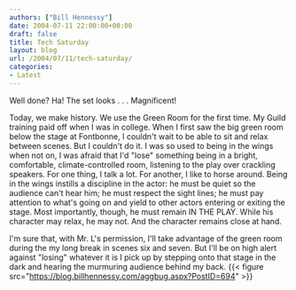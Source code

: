 ```yaml
---
authors: ["Bill Hennessy"]
date: 2004-07-11 22:00:00+00:00
draft: false
title: Tech Saturday
layout: blog
url: /2004/07/11/tech-saturday/
categories:
- Latest
---
```


Well done?  Ha!  The set looks . . . Magnificent!    
  
Today, we make history.  We use the Green Room for the first time.  My Guild training paid off when I was in college.  When I first saw the big green room below the stage at Fontbonne, I couldn't wait to be able to sit and relax between scenes.  But I couldn't do it.  I was so used to being in the wings when not on, I was afraid that I'd "lose" something being in a bright, comfortable, climate-controlled room, listening to the play over crackling speakers.  For one thing, I talk a lot.  For another, I like to horse around.  Being in the wings instills a discipline in the actor:  he must be quiet so the audience can't hear him; he must respect the sight lines; he must pay attention to what's going on and yield to other actors entering or exiting the stage.  Most importantly, though, he must remain IN THE PLAY.  While his character may relax, he may not.  And the character remains close at hand.    
  
I'm sure that, with Mr. L's permission, I'll take advantage of the green room during the my long break in scenes six and seven.   But I'll be on high alert against "losing" whatever it is I pick up by stepping onto that stage in the dark and hearing the murmuring audience behind my back. {{< figure src="https://blog.billhennessy.com/aggbug.aspx?PostID=694" >}}

